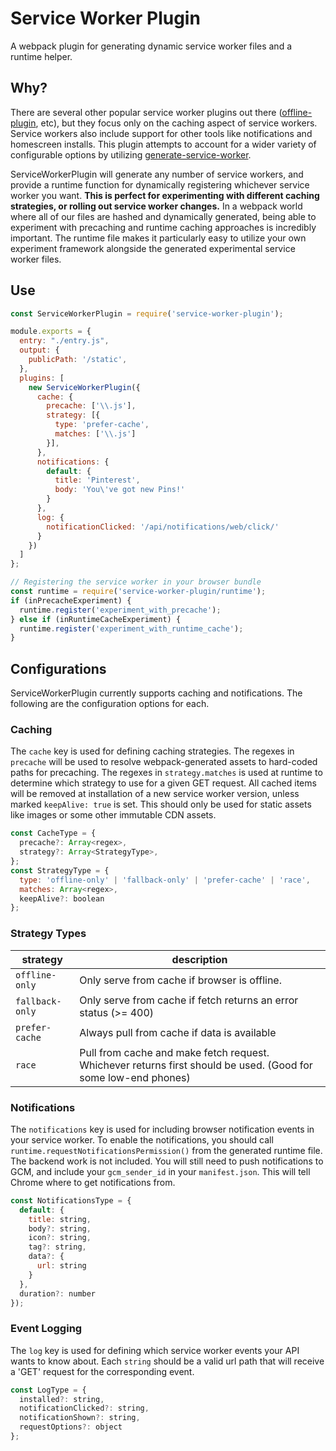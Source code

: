 Service Worker Plugin
=========================
A webpack plugin for generating dynamic service worker files and a runtime helper.

## Why?
There are several other popular service worker plugins out there ([offline-plugin](https://github.com/NekR/offline-plugin/), etc), but they focus only on the caching aspect of service workers. Service workers also include support for other tools like notifications and homescreen installs. This plugin attempts to account for a wider variety of configurable options by utilizing [generate-service-worker](https://github.com/pinterest/pwa/tree/master/packages/generate-service-worker).

ServiceWorkerPlugin will generate any number of service workers, and provide a runtime function for dynamically registering whichever service worker you want. **This is perfect for experimenting with different caching strategies, or rolling out service worker changes.** In a webpack world where all of our files are hashed and dynamically generated, being able to experiment with precaching and runtime caching approaches is incredibly important. The runtime file makes it particularly easy to utilize your own experiment framework alongside the generated experimental service worker files.

## Use

```js
const ServiceWorkerPlugin = require('service-worker-plugin');

module.exports = {
  entry: "./entry.js",
  output: {
    publicPath: '/static',
  },
  plugins: [
    new ServiceWorkerPlugin({
      cache: {
        precache: ['\\.js'],
        strategy: [{
          type: 'prefer-cache',
          matches: ['\\.js']
        }],
      },
      notifications: {
        default: {
          title: 'Pinterest',
          body: 'You\'ve got new Pins!'
        }
      },
      log: {
        notificationClicked: '/api/notifications/web/click/'
      }
    })
  ]
};

// Registering the service worker in your browser bundle
const runtime = require('service-worker-plugin/runtime');
if (inPrecacheExperiment) {
  runtime.register('experiment_with_precache');
} else if (inRuntimeCacheExperiment) {
  runtime.register('experiment_with_runtime_cache');
}
```

## Configurations
ServiceWorkerPlugin currently supports caching and notifications. The following are the configuration options for each.

### Caching
The `cache` key is used for defining caching strategies. The regexes in `precache` will be used to resolve webpack-generated assets to hard-coded paths for precaching. The regexes in `strategy.matches` is used at runtime to determine which strategy to use for a given GET request. All cached items will be removed at installation of a new service worker version, unless marked `keepAlive: true` is set. This should only be used for static assets like images or some other immutable CDN assets.
```js
const CacheType = {
  precache?: Array<regex>,
  strategy?: Array<StrategyType>,
};
const StrategyType = {
  type: 'offline-only' | 'fallback-only' | 'prefer-cache' | 'race',
  matches: Array<regex>,
  keepAlive?: boolean
};
```

### Strategy Types
strategy        | description
--------------- | -----------
`offline-only`  | Only serve from cache if browser is offline.
`fallback-only` | Only serve from cache if fetch returns an error status (>= 400)
`prefer-cache`  | Always pull from cache if data is available
`race`          | Pull from cache and make fetch request. Whichever returns first should be used. (Good for some low-end phones)


### Notifications
The `notifications` key is used for including browser notification events in your service worker. To enable the notifications, you should call `runtime.requestNotificationsPermission()` from the generated runtime file. The backend work is not included. You will still need to push notifications to GCM, and include your `gcm_sender_id` in your `manifest.json`. This will tell Chrome where to get notifications from.
```js
const NotificationsType = {
  default: {
    title: string,
    body?: string,
    icon?: string,
    tag?: string,
    data?: {
      url: string
    }
  },
  duration?: number
});

```

### Event Logging
The `log` key is used for defining which service worker events your API wants to know about. Each `string` should be a valid url path that will receive a 'GET' request for the corresponding event.
```js
const LogType = {
  installed?: string,
  notificationClicked?: string,
  notificationShown?: string,
  requestOptions?: object
};
```
